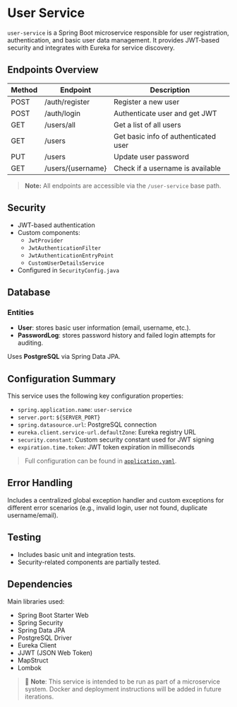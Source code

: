 # User Service

`user-service` is a Spring Boot microservice responsible for user registration, authentication, and basic user data management. It provides JWT-based security and integrates with Eureka for service discovery.

## Endpoints Overview

| Method | Endpoint               | Description                        |
|--------|------------------------|------------------------------------|
| POST   | /auth/register         | Register a new user                |
| POST   | /auth/login            | Authenticate user and get JWT      |
| GET    | /users/all             | Get a list of all users            |
| GET    | /users                 | Get basic info of authenticated user |
| PUT    | /users                 | Update user password               |
| GET    | /users/{username}      | Check if a username is available   |

> **Note:** All endpoints are accessible via the `/user-service` base path.

## Security

- JWT-based authentication
- Custom components:
  - `JwtProvider`
  - `JwtAuthenticationFilter`
  - `JwtAuthenticationEntryPoint`
  - `CustomUserDetailsService`
- Configured in `SecurityConfig.java`

## Database

### Entities

- **User**: stores basic user information (email, username, etc.).
- **PasswordLog**: stores password history and failed login attempts for auditing.

Uses **PostgreSQL** via Spring Data JPA.

## Configuration Summary

This service uses the following key configuration properties:

- `spring.application.name`: `user-service`
- `server.port`: `${SERVER_PORT}`
- `spring.datasource.url`: PostgreSQL connection
- `eureka.client.service-url.defaultZone`: Eureka registry URL
- `security.constant`: Custom security constant used for JWT signing
- `expiration.time.token`: JWT token expiration in milliseconds

> Full configuration can be found in [`application.yaml`](src/main/resources/application.yaml).

## Error Handling

Includes a centralized global exception handler and custom exceptions for different error scenarios (e.g., invalid login, user not found, duplicate username/email).

## Testing

* Includes basic unit and integration tests.
* Security-related components are partially tested.

## Dependencies

Main libraries used:

* Spring Boot Starter Web
* Spring Security
* Spring Data JPA
* PostgreSQL Driver
* Eureka Client
* JJWT (JSON Web Token)
* MapStruct
* Lombok

> 📌 **Note**: This service is intended to be run as part of a microservice system. Docker and deployment instructions will be added in future iterations.